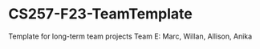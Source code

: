 # CS257-F23-TeamTemplate
Template for long-term team projects
Team E: Marc, Willan, Allison, Anika 
